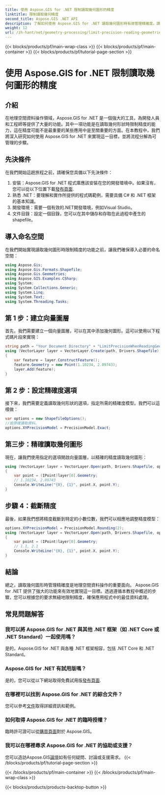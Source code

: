 ```yaml
---
title: 使用 Aspose.GIS for .NET 限制讀取幾何圖形的精度
linktitle: 限制讀取幾何精度
second_title: Aspose.GIS .NET API
description: 了解如何使用 Aspose.GIS for .NET 讀取幾何圖形時有效管理精確度。請遵循我們的逐步指南以實現最佳數據處理。
weight: 12
url: /zh-hant/net/geometry-processing/limit-precision-reading-geometries/
---
```


{{< blocks/products/pf/main-wrap-class >}}
{{< blocks/products/pf/main-container >}}
{{< blocks/products/pf/tutorial-page-section >}}

# 使用 Aspose.GIS for .NET 限制讀取幾何圖形的精度

## 介紹
在地理空間資料操作領域，Aspose.GIS for .NET 是一個強大的工具，為開發人員和工程師等提供了大量的功能。其中一項功能是在讀取幾何形狀時限制精度的能力，這在精度可能不是最重要的某些應用中是至關重要的方面。在本教程中，我們將深入研究如何使用 Aspose.GIS for .NET 來實現這一目標，並將流程分解為可管理的步驟。
## 先決條件
在我們開始這趟旅程之前，請確保您具備以下先決條件：
1. 安裝：Aspose.GIS for .NET 程式庫應該安裝在您的開發環境中。如果沒有，您可以從以下位置下載[發布頁面](https://releases.aspose.com/gis/net/).
2. 熟悉 .NET：要理解和實作所提供的程式碼範例，需要具備 C# 和 .NET 框架的基本知識。
3. 開發環境：需要一個有效的.NET開發環境，例如Visual Studio。
4. 文件目錄：設定一個目錄，您可以在其中儲存和存取在此過程中產生的 shapefile。

## 導入命名空間
在我們開始實現讀取幾何圖形時限制精度的功能之前，讓我們確保導入必要的命名空間：
```csharp
using Aspose.Gis;
using Aspose.Gis.Formats.Shapefile;
using Aspose.Gis.Geometries;
using Aspose.GIS.Examples.CSharp;
using System;
using System.Collections.Generic;
using System.Linq;
using System.Text;
using System.Threading.Tasks;
```

## 第 1 步：建立向量圖層
首先，我們需要建立一個向量圖層，可以在其中添加幾何圖形。這可以使用以下程式碼片段來實現：
```csharp
string path = "Your Document Directory" + "LimitPrecisionWhenReadingGeometries_out.shp";
using (VectorLayer layer = VectorLayer.Create(path, Drivers.Shapefile))
{
	var feature = layer.ConstructFeature();
	feature.Geometry = new Point(1.10234, 2.09743);
	layer.Add(feature);
}
```
## 第 2 步：設定精確度選項
接下來，我們需要定義讀取幾何形狀的選項，指定所需的精確度模型。我們可以這樣做：
```csharp
var options = new ShapefileOptions();
//按原樣讀取資料。
options.XYPrecisionModel = PrecisionModel.Exact;
```
## 第三步：精確讀取幾何圖形
現在，讓我們使用指定的選項開啟向量圖層，以精確的精度讀取幾何圖形：
```csharp
using (VectorLayer layer = VectorLayer.Open(path, Drivers.Shapefile, options))
{
	var point = (IPoint)layer[0].Geometry;
	// 1.10234, 2.09743
	Console.WriteLine("{0}, {1}", point.X, point.Y);
}
```
## 步驟 4：截斷精度
最後，如果我們想將精度截斷到特定的小數位數，我們可以相應地調整精度模型：
```csharp
options.XYPrecisionModel = PrecisionModel.Rounding(2);
using (VectorLayer layer = VectorLayer.Open(path, Drivers.Shapefile, options))
{
	var point = (IPoint)layer[0].Geometry;
	// 1.1, 2.1
	Console.WriteLine("{0}, {1}", point.X, point.Y);
}
```

## 結論
總之，讀取幾何圖形時管理精確度是地理空間資料操作的重要面向。 Aspose.GIS for .NET 提供了強大的功能來有效地實現這一目標。透過遵循本教程中概述的步驟，您可以根據您的要求無縫地限制精度，確保應用程式中的最佳資料處理。
## 常見問題解答
### 我可以將 Aspose.GIS for .NET 與其他 .NET 框架（如 .NET Core 或 .NET Standard）一起使用嗎？
是的，Aspose.GIS for .NET 與各種 .NET 框架相容，包括 .NET Core 和 .NET Standard。
### Aspose.GIS for .NET 有試用版嗎？
是的，您可以從以下網站取得免費試用版[發布頁面](https://releases.aspose.com/).
### 在哪裡可以找到 Aspose.GIS for .NET 的綜合文件？
您可以參考[文件](https://reference.aspose.com/gis/net/)取得詳細資訊和範例。
### 如何取得 Aspose.GIS for .NET 的臨時授權？
臨時許可證可以從[購買頁面](https://purchase.aspose.com/temporary-license/)對於 Aspose.GIS。
### 我可以在哪裡尋求 Aspose.GIS for .NET 的協助或支援？
您可以造訪Aspose.GIS[論壇](https://forum.aspose.com/c/gis/33)如有任何疑問、討論或支援需求。
{{< /blocks/products/pf/tutorial-page-section >}}

{{< /blocks/products/pf/main-container >}}
{{< /blocks/products/pf/main-wrap-class >}}

{{< blocks/products/products-backtop-button >}}
